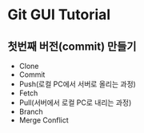 # Git GUI Tutorial

## 첫번째 버전(commit) 만들기

- Clone
- Commit
- Push(로컬 PC에서 서버로 올리는 과정)
- Fetch
- Pull(서버에서 로컬 PC로 내리는 과정)
- Branch
- Merge Conflict

